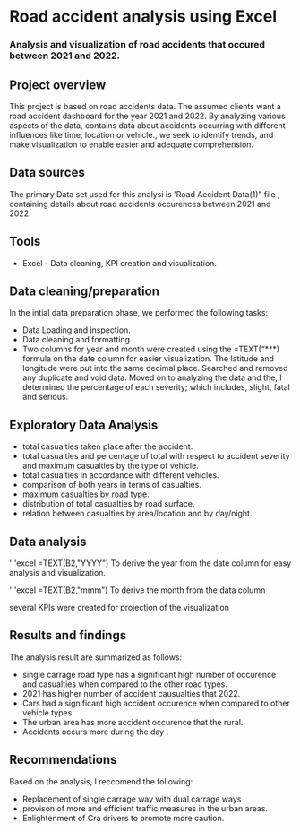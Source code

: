 # Road accident analysis using Excel
### Analysis and visualization of road accidents that occured between 2021 and 2022.

## Project overview
This project is based on road accidents data. The assumed clients want a road accident dashboard for the year 2021 and 2022. By analyzing various aspects of the data, contains data about accidents occurring with different influences like time, location or vehicle., we seek to identify trends, and make visualization to enable easier and adequate comprehension. 

## Data sources
The primary Data set used for this analysi is 'Road Accident Data(1)" file , containing details about road accidents occurences between 2021 and 2022.

## Tools
- Excel - Data cleaning, KPI creation and visualization.


## Data cleaning/preparation
In the intial data preparation phase, we performed the following tasks:
- Data Loading and inspection.
- Data cleaning and formatting.
- Two columns for year and month were created using the =TEXT(“***) formula on the date column for easier visualization. The latitude and longitude were put into the same decimal place.
Searched and removed any duplicate and void data.
Moved on to analyzing the data and the, I determined the percentage of each severity; which includes, slight, fatal and serious.


## Exploratory Data Analysis
- total casualties taken place after the accident.
- total casualties and percentage of total with respect to accident severity and maximum casualties by the type of vehicle.
- total casualties in accordance with different vehicles.
- comparison of both years in terms of casualties.
- maximum casualties by road type.
- distribution of total casualties by road surface.
- relation between casualties by area/location and by day/night.

## Data analysis

'''excel
=TEXT(B2,"YYYY")
To derive the year from the date column for easy analysis and visualization.

'''excel
=TEXT(B2,"mmm")
To derive the month from the data column

several KPIs were created for projection of the visualization

## Results and findings
The analysis result are summarized as follows:
- single carrage road type has a  significant high number of occurence and casualties when compared to the other road types.
- 2021 has higher number of accident causualties that 2022.
- Cars had a significant high accident occurence when compared to other vehicle types.
- The urban area has more accident occurence that the rural.
- Accidents occurs more during the day .

## Recommendations
Based on the analysis, I reccomend the following:
- Replacement of single carrage way with dual carrage ways 
- provison of more and efficient traffic measures in the urban areas.
- Enlightenment of Cra drivers to promote more caution.



